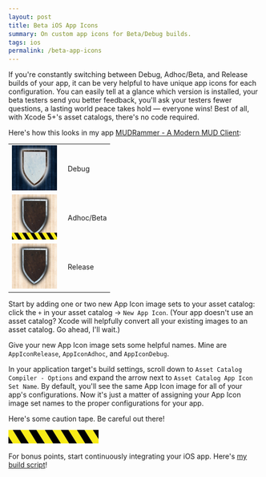 ```yaml
---
layout: post
title: Beta iOS App Icons
summary: On custom app icons for Beta/Debug builds.
tags: ios
permalink: /beta-app-icons
---
```


If you're constantly switching between Debug, Adhoc/Beta, and Release builds of your app, it can be very helpful to have unique app icons for each configuration. You can easily tell at a glance which version is installed, your beta testers send you better feedback, you'll ask your testers fewer questions, a lasting world peace takes hold &mdash; everyone wins! Best of all, with Xcode 5+'s asset catalogs, there's no code required.

Here's how this looks in my app [MUDRammer - A Modern MUD Client](https://itunes.apple.com/us/app/mudrammer-a-modern-mud-client/id597157072?mt=8):

|  |  |
|:-|:--|
| <img src="/img/mr-dev.png" width="90" height="90" alt="MUDRammer Debug" /> | &nbsp;&nbsp;Debug | 
| <img src="/img/mr-adhoc.png" width="90" height="90" alt="MUDRammer Adhoc/Beta" /> | &nbsp;&nbsp;Adhoc/Beta |
| <img src="/img/mr-release.png" width="90" height="90" alt="MUDRammer Release" /> | &nbsp;&nbsp;Release |

Start by adding one or two new App Icon image sets to your asset catalog: click the `+` in your asset catalog &rarr; `New App Icon`. (Your app doesn't use an asset catalog? Xcode will helpfully convert all your existing images to an asset catalog. Go ahead, I'll wait.)

Give your new App Icon image sets some helpful names. Mine are `AppIconRelease`, `AppIconAdhoc`, and `AppIconDebug`.

In your application target's build settings, scroll down to `Asset Catalog Compiler - Options` and expand the arrow next to `Asset Catalog App Icon Set Name`. By default, you'll see the same App Icon image for all of your app's configurations. Now it's just a matter of assigning your App Icon image set names to the proper configurations for your app.

Here's some caution tape. Be careful out there!

![DANGER](/img/caution-tape.png)

For bonus points, start continuously integrating your iOS app. Here's [my build script](https://github.com/splinesoft/SSBuild)!